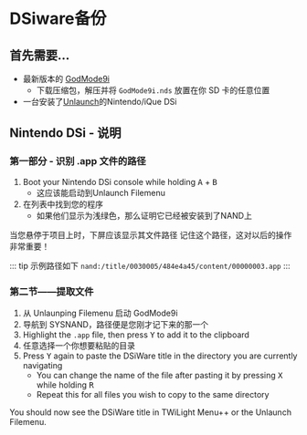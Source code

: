 # DSiware备份

## 首先需要…
- 最新版本的 [GodMode9i](https://github.com/RocketRobz/godmode9i/releases)
   - 下载压缩包，解压并将 `GodMode9i.nds` 放置在你 SD 卡的任意位置
- 一台安装了[Unlaunch](/unlaunch)的Nintendo/iQue DSi

## Nintendo DSi - 说明

### 第一部分 - 识别 .app 文件的路径
1. Boot your Nintendo DSi console while holding <kbd class="face">A</kbd> + <kbd class="face">B</kbd>
   - 这应该能启动到Unlaunch Filemenu
1. 在列表中找到您的程序
   - 如果他们显示为浅绿色，那么证明它已经被安装到了NAND上

当您悬停于项目上时，下屏应该显示其文件路径 记住这个路径，这对以后的操作非常重要！

::: tip
示例路径如下 `nand:/title/0030005/484e4a45/content/00000003.app`
:::

### 第二节——提取文件
1. 从 Unlaunping Filemenu 启动 GodMode9i
1. 导航到 SYSNAND，路径便是您刚才记下来的那一个
1. Highlight the `.app` file, then press <kbd class="face">Y</kbd> to add it to the clipboard
1. 任意选择一个你想要粘贴的目录
1. Press <kbd class="face">Y</kbd> again to paste the DSiWare title in the directory you are currently navigating
   - You can change the name of the file after pasting it by pressing <kbd class="face">X</kbd> while holding <kbd class="R">R</kbd>
   - Repeat this for all files you wish to copy to the same directory

You should now see the DSiWare title in TWiLight Menu++ or the Unlaunch Filemenu.
